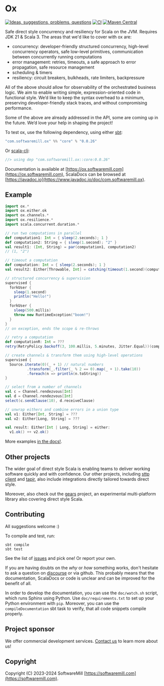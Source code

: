 # Ox

[![Ideas, suggestions, problems, questions](https://img.shields.io/badge/Discourse-ask%20question-blue)](https://softwaremill.community/c/ox)
[![CI](https://github.com/softwaremill/ox/workflows/CI/badge.svg)](https://github.com/softwaremill/ox/actions?query=workflow%3A%22CI%22)
[![Maven Central](https://maven-badges.herokuapp.com/maven-central/com.softwaremill.ox/core_3/badge.svg)](https://maven-badges.herokuapp.com/maven-central/com.softwaremill.ox/core_3)

Safe direct style concurrency and resiliency for Scala on the JVM. Requires JDK 21 & Scala 3. The areas that we'd like 
to cover with ox are:

* concurrency: developer-friendly structured concurrency, high-level concurrency operators, safe low-level primitives, 
  communication between concurrently running computations
* error management: retries, timeouts, a safe approach to error propagation, safe resource management
* scheduling & timers
* resiliency: circuit breakers, bulkheads, rate limiters, backpressure

All of the above should allow for observability of the orchestrated business logic. We aim to enable writing simple, 
expression-oriented code in functional style. We’d like to keep the syntax overhead to a minimum, preserving 
developer-friendly stack traces, and without compromising performance.

Some of the above are already addressed in the API, some are coming up in the future. We’d love your help in shaping 
the project!

To test ox, use the following dependency, using either [sbt](https://www.scala-sbt.org):

```scala
"com.softwaremill.ox" %% "core" % "0.0.26"
```

Or [scala-cli](https://scala-cli.virtuslab.org):

```scala
//> using dep "com.softwaremill.ox::core:0.0.26"
```

Documentation is available at [https://ox.softwaremill.com](https://ox.softwaremill.com), ScalaDocs can be browsed at [https://javadoc.io](https://www.javadoc.io/doc/com.softwaremill.ox).

## Example

```scala
import ox.*
import ox.either.ok
import ox.channels.*
import ox.resilience.*
import scala.concurrent.duration.*

// run two computations in parallel
def computation1: Int = { sleep(2.seconds); 1 }
def computation2: String = { sleep(1.second); "2" }
val result1: (Int, String) = par(computation1, computation2)
// (1, "2")

// timeout a computation
def computation: Int = { sleep(2.seconds); 1 }
val result2: Either[Throwable, Int] = catching(timeout(1.second)(computation))

// structured concurrency & supervision
supervised {
  forkUser {
    sleep(1.second)
    println("Hello!")
  }
  forkUser {
    sleep(500.millis)
    throw new RuntimeException("boom!")
  }
}
// on exception, ends the scope & re-throws

// retry a computation
def computationR: Int = ???
retry(RetryPolicy.backoff(3, 100.millis, 5.minutes, Jitter.Equal))(computationR)

// create channels & transform them using high-level operations
supervised {
  Source.iterate(0)(_ + 1) // natural numbers
          .transform(_.filter(_ % 2 == 0).map(_ + 1).take(10))
          .foreach(n => println(n.toString))
}

// select from a number of channels
val c = Channel.rendezvous[Int]
val d = Channel.rendezvous[Int]
select(c.sendClause(10), d.receiveClause)

// unwrap eithers and combine errors in a union type
val v1: Either[Int, String] = ???
val v2: Either[Long, String] = ???

val result: Either[Int | Long, String] = either:
  v1.ok() ++ v2.ok()
```

More examples [in the docs!](https://ox.softwaremill.com).

## Other projects

The wider goal of direct style Scala is enabling teams to deliver working software quickly and with confidence. Our
other projects, including [sttp client](https://sttp.softwaremill.com) and [tapir](https://tapir.softwaremill.com),
also include integrations directly tailored towards direct style.

Moreover, also check out the [gears](https://github.com/lampepfl/gears) project, an experimental multi-platform library
also covering direct style Scala.

## Contributing

All suggestions welcome :)

To compile and test, run:

```
sbt compile
sbt test
```

See the list of [issues](https://github.com/softwaremill/ox/issues) and pick one! Or report your own.

If you are having doubts on the _why_ or _how_ something works, don't hesitate to ask a question on
[discourse](https://softwaremill.community/c/ox) or via github. This probably means that the documentation, ScalaDocs or
code is unclear and can be improved for the benefit of all.

In order to develop the documentation, you can use the `doc/watch.sh` script, which runs Sphinx using Python.
Use `doc/requirements.txt` to set up your Python environment with `pip`. Moreover, you can use the 
`compileDocumentation` sbt task to verify, that all code snippets compile properly.

## Project sponsor

We offer commercial development services. [Contact us](https://softwaremill.com) to learn more about us!

## Copyright

Copyright (C) 2023-2024 SoftwareMill [https://softwaremill.com](https://softwaremill.com).
